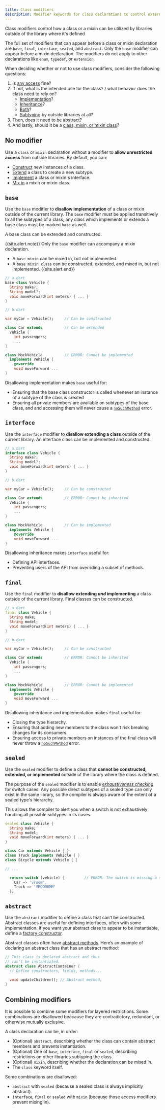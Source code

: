 ```yaml
---
title: Class modifiers
description: Modifier keywords for class declarations to control external library access.
---
```


Class modifiers control how a class or a mixin can be utilized by libraries
outside of the library where it's defined

The full set of modifiers that can appear before a class or mixin declaration
are `base`, `final`, `interface`, `sealed`, and `abstract`. 
Only the `base` modifier can appear before a mixin declaration. The modifiers do
not apply to other declarations like `enum`, `typedef`, or `extension`.

When deciding whether or not to use class modifiers, consider the following questions:
1. Is [any access](#no-modifier) fine?
2. If not, what is the intended use for the class? / what behavior does the class need to rely on?
    - [Implementation](#base)?
    - [Inheritance](#interface)?
    - [Both](#final)?
    - [Subtyping](#sealed) by outside libraries at all?
3. Then, does it need to be [abstract](#abstract)?
4. And lastly, should it be a [class, mixin, or mixin class][]?

## No modifier

Use a `class` or `mixin` declaration without a modifier to **allow unrestricted
access** from outside libraries. By default, you can:

- [Construct][] new instances of a class.
- [Extend][] a class to create a new subtype.
- [Implement][] a class or mixin's interface.
- [Mix in][] a mixin or mixin class.

## `base`

Use the `base` modifier to **disallow implementation** of a class or mixin
outside of the current library.
The `base` modifier must be applied transitively to all the subtypes of a class;
any class which implements or extends a base class must be marked `base` as well.

A base class can be extended and constructed. 

{{site.alert.note}}
  Only the `base` modifier can accompany a mixin declaration. 
  - A `base mixin` can be mixed in, but not implemented.
  - A `base mixin class` can be constructed, extended, and mixed in, but not
  implemented.
{{site.alert.end}}

```dart
// a.dart
base class Vehicle {
  String make?;
  String model?;
  void moveForward(int meters) { ... }
}
```

```dart
// b.dart

var myCar = Vehicle();     // Can be constructed

class Car extends          // Can be extended
  Vehicle {
    int passengers;
    ...
}

class MockVehicle          // ERROR: Cannot be implemented
  implements Vehicle {
    @override
    void moveForward ...
}
```

Disallowing implementation makes `base` useful for:
- Ensuring that the base class constructor is called whenever an instance of a
subtype of the class is created
- Ensuring all private members are available on subtypes of the base class, and
and accessing them will never cause a [`noSuchMethod`][] error.

## `interface`

Use the `interface` modifier to **disallow extending a class** 
outside of the current library.
An interface class can be implemented and constructed.

```dart
// a.dart
interface class Vehicle {
  String make?;
  String model?;
  void moveForward(int meters) { ... }
}
```

```dart
// b.dart

var myCar = Vehicle();     // Can be constructed

class Car extends          // ERROR: Cannot be inherited
  Vehicle {
    int passengers;
    ...
}

class MockVehicle          // Can be implemented     
  implements Vehicle {
    @override
    void moveForward ...
}
```

Disallowing inheritance makes `interface` useful for:
- Defining API interfaces.
- Preventing users of the API from overriding a subset of methods.

## `final` 

Use the `final` modifier to **disallow extending _and_ implementing** a class
outside of the current library.
Final classes can be constructed.

```dart
// a.dart
final class Vehicle {
  String make;
  String model;
  void moveForward(int meters) { ... }
}
```

```dart
// b.dart

var myCar = Vehicle();     // Can be constructed

class Car extends          // ERROR: Cannot be inherited
  Vehicle {
    int passengers;
    ...
}

class MockVehicle          // ERROR: Cannot be implemented     
  implements Vehicle {
    @override
    void moveForward ...
}
```

Disallowing inheritance and implementation makes `final` useful for:
- Closing the type hierarchy.
- Ensuring that adding new members to the class won't risk breaking changes for 
its consumers.
- Ensuring access to private members on instances of the final class will never
throw a [`noSuchMethod`][] error.

## `sealed`

Use the `sealed` modifier to define a class that **cannot be constructed, extended,
or implemented** outside of the library where the class is defined. 

The purpose of the `sealed` modifier is to enable [_exhaustiveness checking_][]
for switch cases.
Any possible direct subtypes of a sealed type can only exist in the same library,
so the compiler is always aware of the extent of a sealed type's hierarchy.

This allows the compiler to alert you when a switch is not exhaustively handling
all possible subtypes in its cases.

```dart
sealed class Vehicle {
  String make;
  String model;
  void moveForward(int meters) { ... }
}

class Car extends Vehicle { }
class Truck implements Vehicle { }
class Bicycle extends Vehicle { }

// ...

  return switch (vehicle) {         // ERROR: The switch is missing a subtype of Vehicle
    Car => 'vroom',
    Truck => 'VROOOOMM'
  };
```

## `abstract`

Use the `abstract` modifier to define a class that can’t be constructed.
Abstract classes are useful for defining interfaces, often with some
implementation. If you want your abstract class to appear to be instantiable,
define a [factory constructor][].

Abstract classes often have [abstract methods][].
Here’s an example of declaring an abstract class that has an abstract
method:

<?code-excerpt "misc/lib/language_tour/classes/misc.dart (abstract)"?>
```dart
// This class is declared abstract and thus
// can't be instantiated.
abstract class AbstractContainer {
  // Define constructors, fields, methods...

  void updateChildren(); // Abstract method.
}
```

## Combining modifiers

It is possible to combine some modifiers for layered restrictions. Some
combinations are disallowed beacause they are contradictory, redundant, or
otherwise mutually exclusive. 

A class declaration can be, in order:

* (Optional) `abstract`, describing whether the class can contain abstract members
and prevents instantiation.
* (Optional) One of `base`, `interface`, `final` or `sealed`, describing
restrictions on other libraries subtyping the class.
* (Optional) `mixin`, describing whether the declaration can be mixed in.
* The `class` keyword itself.

Some combinations are disallowed:

* `abstract` with `sealed` (because a sealed class is always implicitly abstract).
* `interface`, `final` or `sealed` with `mixin` (because those access modifiers
prevent mixing in).

[class, mixin, or mixin class]: /language/mixins#class-mixin-or-mixin-class
[mix in]: /language/mixins
[mixin]: /language/mixins
[`noSuchMethod`]: /language/extend#nosuchmethod
[construct]: /language/constructors
[extend]: /language/extend
[implement]: /language/classes#implicit-interfaces
[factory constructor]: /language/constructors#factory-constructors
[_exhaustiveness checking_]: /language/control-flow
[abstract methods]: /language/methods#abstract-methods
[syntax specification]: https://github.com/dart-lang/language/blob/master/accepted/future-releases/class-modifiers/feature-specification.md#syntax